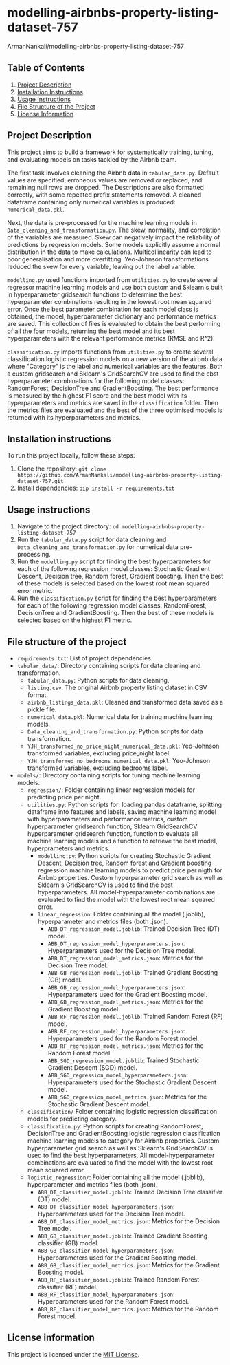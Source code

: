 # modelling-airbnbs-property-listing-dataset-757
ArmanNankali/modelling-airbnbs-property-listing-dataset-757

## Table of Contents
1. [Project Description](#project-description)
2. [Installation Instructions](#installation-instructions)
3. [Usage Instructions](#usage-instructions)
4. [File Structure of the Project](#file-structure-of-the-project)
5. [License Information](#license-information)

## Project Description
This project aims to build a framework for systematically training, tuning, and evaluating models on tasks tackled by the Airbnb team.

The first task involves cleaning the Airbnb data in `tabular_data.py`. Default values are specified, erroneous values are removed or replaced, and remaining null rows are dropped. The Descriptions are also formatted correctly, with some repeated prefix statements removed. A cleaned dataframe containing only numerical variables is produced: `numerical_data.pkl`.

Next, the data is pre-processed for the machine learning models in `Data_cleaning_and_transformation.py`. The skew, normality, and correlation of the variables are measured. Skew can negatively impact the reliability of predictions by regression models. Some models explicitly assume a normal distribution in the data to make calculations. Multicollinearity can lead to poor generalisation and more overfitting. Yeo-Johnson transformations reduced the skew for every variable, leaving out the label variable.

`modelling.py` used functions imported from `utilities.py` to create several regressor machine learning models and use both custom and Sklearn's built in hyperparameter gridsearch functions to determine the best hyperparameter combinations resulting in the lowest root mean squared error. Once the best parameter combination for each model class is obtained, the model, hyperparameter dictionary and performance metrics are saved. This collection of files is evaluated to obtain the best performing of all the four models, returning the best model and its best hyperparameters with the relevant performance metrics (RMSE and R^2).

`classification.py` imports functions from `utilities.py` to create several classification logistic regression models on a new version of the airbnb data where "Category" is the label and numerical variables are the features. Both a custom gridsearch and Sklearn's GridSearchCV are used to find the ebst hyperparameter combinations for the following model classes: RandomForest, DecisionTree and GradientBoosting. The best performance is measured by the highest F1 score and the best model with its hyperparameters and metrics are saved in the `classification` folder. Then the metrics files are evaluated and the best of the three optimised models is returned with its hyperparameters and metrics.


## Installation instructions
To run this project locally, follow these steps:
1. Clone the repository: `git clone https://github.com/ArmanNankali/modelling-airbnbs-property-listing-dataset-757.git`
2. Install dependencies: `pip install -r requirements.txt`

## Usage instructions
1. Navigate to the project directory: `cd modelling-airbnbs-property-listing-dataset-757`
2. Run the `tabular_data.py` script for data cleaning and `Data_cleaning_and_transformation.py` for numerical data pre-processing.
3. Run the `modelling.py` script for finding the best hyperparameters for each of the following regression model classes: Stochastic Gradient Descent, Decision tree, Random forest, Gradient boosting. Then the best of these models is selected based on the lowest root mean squared error metric.
4. Run the `classification.py` script for finding the best hyperparameters for each of the following regression model classes: RandomForest, DecisionTree and GradientBoosting. Then the best of these models is selected based on the highest F1 metric.

## File structure of the project
- `requirements.txt`: List of project dependencies.
- `tabular_data/`: Directory containing scripts for data cleaning and transformation.
    - `tabular_data.py`: Python scripts for data cleaning.
    - `listing.csv`: The original Airbnb property listing dataset in CSV format.
    - `airbnb_listings_data.pkl`: Cleaned and transformed data saved as a pickle file.
    - `numerical_data.pkl`: Numerical data for training machine learning models.
    - `Data_cleaning_and_transformation.py`: Python scripts for data transformation.
    - `YJH_transformed_no_price_night_numerical_data.pkl`: Yeo-Johnson transformed variables, excluding price_night label.
    - `YJH_transformed_no_bedrooms_numerical_data.pkl`: Yeo-Johnson transformed variables, excluding bedrooms label.
- `models/`: Directory containing scripts for tuning machine learning models.
    - `regression/`: Folder containing linear regression models for predicting price per night.
    - `utilities.py`: Python scripts for: loading pandas dataframe, splitting dataframe into features and labels, saving machine learning model with hyperparameters and performance metrics, custom hyperparameter gridsearch function, Sklearn GridSearchCV hyperparameter gridsearch function, function to evaluate all machine learning models and a function to retrieve the best model, hyperprameters and metrics.
        - `modelling.py`: Python scripts for creating Stochastic Gradient Descent, Decision tree, Random forest and Gradient boosting regression machine learning models to predict price per nigth for Airbnb properties. Custom hyperparameter grid search  as well as Sklearn's GridSearchCV is used to find the best hyperparameters. All model-hyperparameter combinations are evaluated to find the model with the lowest root mean squared error.
        - `linear_regression`: Folder containing all the model (.joblib), hyperparameter and metrics files (both .json).
            - `ABB_DT_regression_model.joblib`: Trained Decision Tree (DT) model.
            - `ABB_DT_regression_model_hyperparameters.json`: Hyperparameters used for the Decision Tree model.
            - `ABB_DT_regression_model_metrics.json`: Metrics for the Decision Tree model.
            - `ABB_GB_regression_model.joblib`: Trained Gradient Boosting (GB) model.
            - `ABB_GB_regression_model_hyperparameters.json`: Hyperparameters used for the Gradient Boosting model.
            - `ABB_GB_regression_model_metrics.json`: Metrics for the Gradient Boosting model.
            - `ABB_RF_regression_model.joblib`: Trained Random Forest (RF) model.
            - `ABB_RF_regression_model_hyperparameters.json`: Hyperparameters used for the Random Forest model.
            - `ABB_RF_regression_model_metrics.json`: Metrics for the Random Forest model.
            - `ABB_SGD_regression_model.joblib`: Trained Stochastic Gradient Descent (SGD) model.
            - `ABB_SGD_regression_model_hyperparameters.json`: Hyperparameters used for the Stochastic Gradient Descent model.
            - `ABB_SGD_regression_model_metrics.json`: Metrics for the Stochastic Gradient Descent model.
    - `classification/` Folder containing logistic regression classification models for predicting category.
    - `classification.py`: Python scripts for creating RandomForest, DecisionTree and GradientBoosting logistic regression classification machine learning models to category for Airbnb properties. Custom hyperparameter grid search  as well as Sklearn's GridSearchCV is used to find the best hyperparameters. All model-hyperparameter combinations are evaluated to find the model with the lowest root mean squared error.
    - `logistic_regression/`: Folder containing all the model (.joblib), hyperparameter and metrics files (both .json).
        - `ABB_DT_classifier_model.joblib`: Trained Decision Tree classifier (DT) model.
        - `ABB_DT_classifier_model_hyperparameters.json`: Hyperparameters used for the Decision Tree model.
        - `ABB_DT_classifier_model_metrics.json`: Metrics for the Decision Tree model.
        - `ABB_GB_classifier_model.joblib`: Trained Gradient Boosting classifier (GB) model.
        - `ABB_GB_classifier_model_hyperparameters.json`: Hyperparameters used for the Gradient Boosting model.
        - `ABB_GB_classifier_model_metrics.json`: Metrics for the Gradient Boosting model.
        - `ABB_RF_classifier_model.joblib`: Trained Random Forest classifier (RF) model.
        - `ABB_RF_classifier_model_hyperparameters.json`: Hyperparameters used for the Random Forest model.
        - `ABB_RF_classifier_model_metrics.json`: Metrics for the Random Forest model.

## License information
This project is licensed under the [MIT License](LICENSE).